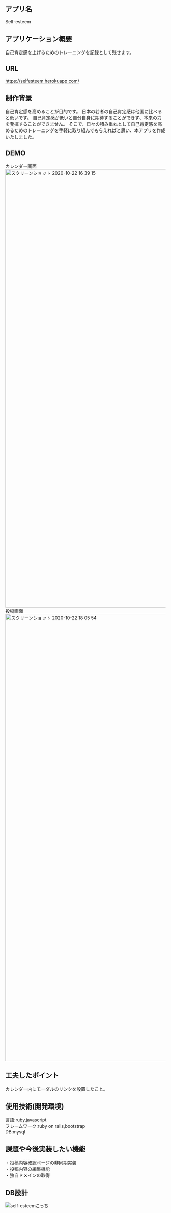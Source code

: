 ## アプリ名
Self-esteem

## アプリケーション概要
自己肯定感を上げるためのトレーニングを記録として残せます。

## URL
https://selfesteem.herokuapp.com/

## 制作背景
自己肯定感を高めることが目的です。
日本の若者の自己肯定感は他国に比べると低いです。
自己肯定感が低いと自分自身に期待することができず、本来の力を発揮することができません。
そこで、日々の積み重ねとして自己肯定感を高めるためのトレーニングを手軽に取り組んでもらえればと思い、本アプリを作成いたしました。

## DEMO
カレンダー画面
<img width="1376" alt="スクリーンショット 2020-10-22 16 39 15" src="https://user-images.githubusercontent.com/69777301/96853749-b0926980-1495-11eb-9948-c3171c82e342.png">
<br>
投稿画面
<img width="1404" alt="スクリーンショット 2020-10-22 18 05 54" src="https://user-images.githubusercontent.com/69777301/96853879-d750a000-1495-11eb-8848-17692ac7ac5b.png">

## 工夫したポイント
カレンダー内にモーダルのリンクを設置したこと。

## 使用技術(開発環境)
言語:ruby,javascript
<br>
フレームワーク:ruby on rails,bootstrap
<br>
DB:mysql

## 課題や今後実装したい機能
・投稿内容確認ページの非同期実装
<br>
・投稿内容の編集機能
<br>
・独自ドメインの取得

## DB設計
![self-esteemこっち](https://user-images.githubusercontent.com/69777301/96853931-e8011600-1495-11eb-9815-776efc4c9a08.png)